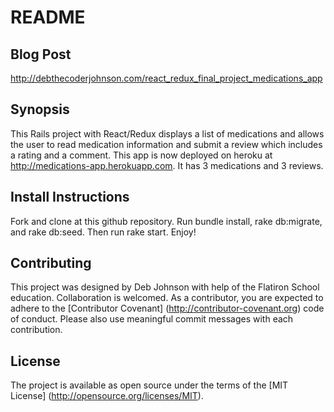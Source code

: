 # README

## Blog Post

http://debthecoderjohnson.com/react_redux_final_project_medications_app

## Synopsis

This Rails project with React/Redux displays a list of medications and allows the user to read medication information and submit a review which includes a rating and a comment. This app is now deployed on heroku at http://medications-app.herokuapp.com. It has 3 medications and 3 reviews.

## Install Instructions

Fork and clone at this github repository. Run bundle install, rake db:migrate, and rake db:seed. Then run rake start. Enjoy!

## Contributing

This project was designed by Deb Johnson with help of the Flatiron School education. Collaboration is welcomed. As a contributor, you are expected to adhere to the [Contributor Covenant] (http://contributor-covenant.org) code of conduct. Please also use meaningful commit messages with each contribution.

## License

The project is available as open source under the terms of the [MIT License] (http://opensource.org/licenses/MIT).